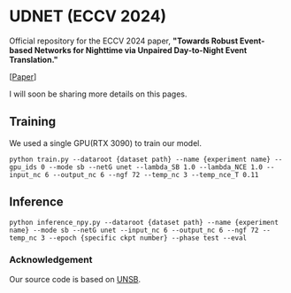 # UDNET (ECCV 2024)

Official repository for the ECCV 2024 paper, **"Towards Robust Event-based Networks for Nighttime via Unpaired Day-to-Night Event Translation."**

[[Paper](https://arxiv.org/abs/2407.10703)] 

I will soon be sharing more details on this pages.

## Training
We used a single GPU(RTX 3090) to train our model.
```
python train.py --dataroot {dataset path} --name {experiment name} --gpu_ids 0 --mode sb --netG unet --lambda_SB 1.0 --lambda_NCE 1.0 --input_nc 6 --output_nc 6 --ngf 72 --temp_nc 3 --temp_nce_T 0.11
```

## Inference
```
python inference_npy.py --dataroot {dataset path} --name {experiment name} --mode sb --netG unet --input_nc 6 --output_nc 6 --ngf 72 --temp_nc 3 --epoch {specific ckpt number} --phase test --eval
```

### Acknowledgement
Our source code is based on [UNSB](https://github.com/cyclomon/UNSB).
